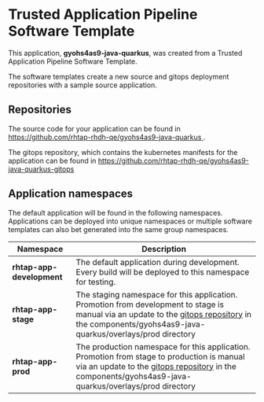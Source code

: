 # Trusted Application Pipeline Software Template

This application, **gyohs4as9-java-quarkus**, was created from a Trusted Application Pipeline Software Template.

The software templates create a new source and gitops deployment repositories with a sample source application. 

## Repositories

The source code for your application can be found in [https://github.com/rhtap-rhdh-qe/gyohs4as9-java-quarkus ](https://github.com/rhtap-rhdh-qe/gyohs4as9-java-quarkus ).
 
The gitops repository, which contains the kubernetes manifests for the application can be found in 
[https://github.com/rhtap-rhdh-qe/gyohs4as9-java-quarkus-gitops ](https://github.com/rhtap-rhdh-qe/gyohs4as9-java-quarkus-gitops ) 

## Application namespaces 

The default application will be found in the following namespaces. Applications can be deployed into unique namespaces or multiple software templates can also bet generated into the same group namespaces.  

|  Namespace   |  Description   |  
| -------- | -------- |   
| **rhtap-app-development** | The default application during development. Every build will be deployed to this namespace for testing. | 
| **rhtap-app-stage** | The staging namespace for this application. Promotion from development to stage is manual via an update to the [gitops repository](https://github.com/rhtap-rhdh-qe/gyohs4as9-java-quarkus-gitops ) in the components/gyohs4as9-java-quarkus/overlays/prod directory |  
| **rhtap-app-prod** | The production namespace for this application. Promotion from stage to production is manual via an update to the [gitops repository](https://github.com/rhtap-rhdh-qe/gyohs4as9-java-quarkus-gitops ) in the components/gyohs4as9-java-quarkus/overlays/prod directory | 